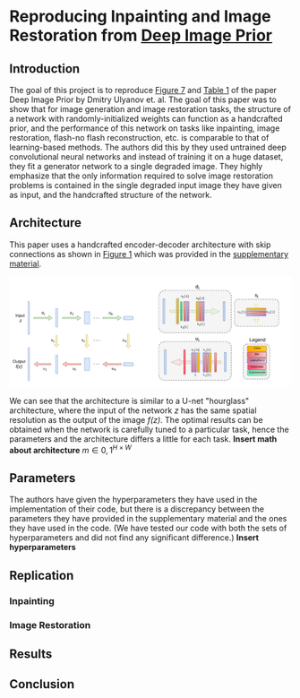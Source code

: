 # Reproducing Inpainting and Image Restoration from [Deep Image Prior](https://arxiv.org/pdf/1711.10925.pdf)

## Introduction
The goal of this project is to reproduce [Figure 7](https://arxiv.org/pdf/1711.10925.pdf#figure.caption.7) and [Table
 1](https://arxiv.org/pdf/1711.10925.pdf#table.caption.8) of the paper Deep Image Prior by Dmitry Ulyanov et. al. The
  goal of this paper was to show that for image generation and image restoration tasks, the structure of a network
   with randomly-initialized weights can function as a handcrafted prior, and the performance of this network on
    tasks like inpainting, image restoration, flash-no flash reconstruction, etc. is comparable to that of
     learning-based methods. The authors did this by they used untrained deep convolutional neural networks and
      instead of training it on a huge dataset, they fit a generator network to a single degraded image. They highly
       emphasize that the only information required to solve image restoration problems is contained in the single
        degraded input image they have given as input, and the handcrafted structure of the network.
        
## Architecture
This paper uses a handcrafted encoder-decoder architecture with skip connections as shown in [Figure 1](#Skip-Architecture) 
which was provided in the [supplementary material](https://box.skoltech.ru/index.php/s/ib52BOoV58ztuPM#pdfviewer).

![Skip-Architecture](/assets/skip_architecture.png)

We can see that the architecture is similar to a U-net "hourglass" architecture, where the input of the network _z_ has 
 the same spatial resolution as the output of the image _f(z)_. The optimal results can be obtained when the network is 
  carefully tuned to a particular task, hence the parameters and the architecture differs a little for each task. **Insert math about architecture**
  $m \in {0,1}^{H \times W}$
  
 ## Parameters
 
 The authors have given the hyperparameters they have used in the implementation of their code, but there is a discrepancy 
 between the parameters they have provided in the supplementary material and the ones they have used in the code. 
  (We have tested our code with both the sets of hyperparameters and did not find any significant difference.) **Insert hyperparameters**
  
## Replication
### Inpainting

### Image Restoration

## Results

## Conclusion
